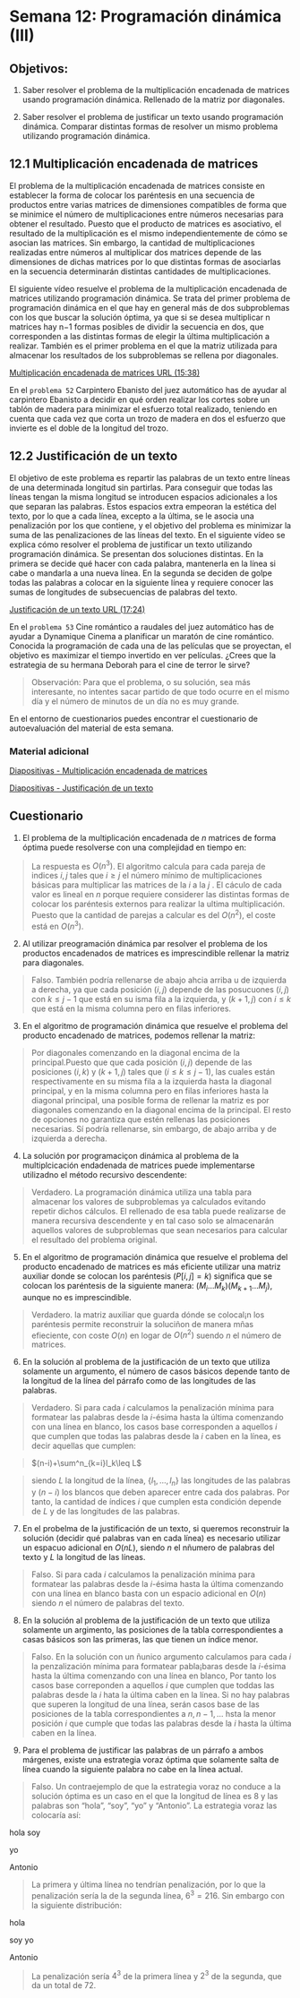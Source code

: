 # Semana 12: Programación dinámica (III)

## Objetivos:

1. Saber resolver el problema de la multiplicación encadenada de matrices usando programación dinámica. Rellenado de la matriz por diagonales.

2. Saber resolver el problema de justificar un texto usando programación dinámica. Comparar distintas formas de resolver un mismo problema utilizando programación dinámica.

## 12.1 Multiplicación encadenada de matrices

El problema de la multiplicación encadenada de matrices consiste en establecer la forma de colocar los paréntesis en una secuencia de productos entre varias matrices de dimensiones compatibles de forma que se minimice el número de multiplicaciones entre números necesarias para obtener el resultado. Puesto que el producto de matrices es asociativo, el resultado de la multiplicación es el mismo independientemente de cómo se asocian las matrices. Sin embargo, la cantidad de multiplicaciones realizadas entre números al multiplicar dos matrices depende de las dimensiones de dichas matrices  por lo que distintas formas de asociarlas en la secuencia determinarán distintas cantidades de multiplicaciones.

El siguiente vídeo resuelve el problema de la multiplicación encadenada de matrices utilizando programación dinámica. Se trata del primer problema de programación dinámica en el que hay en general más de dos subproblemas con los que buscar la solución óptima, ya que si se desea multiplicar n
 matrices hay n−1
 formas posibles de dividir la secuencia en dos, que corresponden a las distintas formas de elegir la última multiplicación a realizar. También es el primer problema en el que la matriz utilizada para almacenar los resultados de los subproblemas se rellena por diagonales.

[Multiplicación encadenada de matrices URL (15:38)](https://www.youtube.com/watch?v=hKqLP5UzOu8)

En el `problema 52` Carpintero Ebanisto del juez automático has de ayudar al carpintero Ebanisto a decidir en qué orden realizar los cortes sobre un tablón de madera para minimizar el esfuerzo total realizado, teniendo en cuenta que cada vez que corta un trozo de madera en dos el esfuerzo que invierte es el doble de la longitud del trozo.

## 12.2 Justificación de un texto

El objetivo de este problema es repartir las palabras de un texto entre líneas de una determinada longitud sin partirlas. Para conseguir que todas las líneas tengan la misma longitud se introducen espacios adicionales a los que separan las palabras.  Estos espacios extra empeoran la estética del texto, por lo que a cada línea, excepto a la última, se le asocia una penalización por los que contiene, y el objetivo del problema es minimizar la suma de las penalizaciones de las líneas del texto. 
En el siguiente vídeo se explica cómo resolver el problema de justificar un texto utilizando programación dinámica. Se presentan dos soluciones distintas. En la primera se decide qué hacer con cada palabra, mantenerla en la línea si cabe o mandarla a una nueva línea. En la segunda se deciden de golpe todas las palabras a colocar en la siguiente línea y requiere conocer las sumas de longitudes de subsecuencias de palabras del texto.

[Justificación de un texto URL (17:24)](https://www.youtube.com/watch?v=nZRsGjH_SOg)

En el `problema 53`  Cine romántico a raudales del juez automático has de ayudar a Dynamique Cinema a planificar un maratón de cine romántico. Conocida la programación de cada una de las películas que se proyectan, el objetivo es maximizar el tiempo invertido en ver películas. ¿Crees que la estrategia de su hermana Deborah para el cine de terror le sirve?
>Observación: Para que el problema, o su solución, sea más interesante, no intentes sacar partido de que todo ocurre en el mismo día y el número de minutos de un día no es muy grande.

En el entorno de cuestionarios puedes encontrar el cuestionario de autoevaluación del material de esta semana.

### Material adicional

[Diapositivas - Multiplicación encadenada de matrices](./PDFs/31%20Multiplicación%20encadenada%20de%20matrices.pdf)

[Diapositivas - Justificación de un texto](./PDFs/32%20Justificación%20de%20un%20texto.pdf)

## Cuestionario

1. El problema de la multiplicación encadenada de $n$ matrices de forma óptima puede resolverse con una complejidad en tiempo en:
> La respuesta es $O(n^3)$. El algoritmo calcula para cada pareja de indices $i,j$ tales que $i\geq j$ el número mínimo de multiplicaciones básicas para multiplicar las matrices de la $i$ a la $j$ . El cáculo de cada valor es lineal en $n$ porque requiere considerer las distintas formas de colocar los paréntesis externos para realizar la ultima multiplicación. Puesto que la cantidad de parejas a calcular es del $O(n^2)$, el coste está en $O(n^3)$.

2. Al utilizar preogramación dinámica par resolver el problema de los productos encadenados de matrices es imprescindible rellenar la matriz para diagonales.
> Falso. También podría rellenarse de abajo ahcia arriba u de izquierda a derecha, ya que cada posición $(i,j)$ depende de las posucuones $(i,j)$ con $k\leq j -1$ que está en su isma fila a la izquierda, y $(k+1,j)$ con $i\leq k$ que está en la misma columna pero en filas inferiores.

3. En el algoritmo de programación dinámica que resuelve el problema del producto encadenado de matrices, podemos rellenar la matriz:
> Por diagonales comenzando en la diagonal encima de la principal.Puesto que que cada posición $(i,j)$ depende de las posiciones $(i,k)$ y $(k+1,j)$ tales que $(i\leq k \leq j-1)$, las cuales están respectivamente en su misma fila a la izquierda hasta la diagonal principal, y en la misma columna pero en filas inferiores hasta la diagonal principal, una posible forma de rellenar la matriz es por diagonales comenzando en la diagonal encima de la principal. El resto de opciones no garantiza que estén rellenas las posiciones necesarias. Sí podría rellenarse, sin embargo, de abajo arriba y de izquierda a derecha.

4. La solución por programaciçon dinámica al problema de la multiplcicación endadenada de matrices puede implementarse utilizadno el método recursivo descendente:
>Verdadero. La programación dinámica utiliza una tabla para almacenar los valores de subproblemas ya calculados evitando repetir dichos cálculos. El rellenado de esa tabla puede realizarse de manera recursiva descendente y en tal caso solo se almacenarán aquellos valores de subproblemas que sean necesarios para calcular el resultado del problema original.

5. En el algoritmo de programación dinámica que resuelve el problema del producto encadenado de matrices es más eficiente utilizar una matriz auxiliar donde se colocan los paréntesis $(P[i,j]=k)$ significa que se colocan los paréntesis de la siguiente manera: $(M_i\dots M_k)(M_{k+1}\dots M_j)$, aunque no es imprescindible.
> Verdadero. la matriz auxiliar que guarda dónde se colocal¡n los paréntesis permite reconstruir la soluciñon de manera mñas efieciente, con coste $O(n)$ en logar de $O(n^2)$ suendo $n$ el número de matrices.

6. En la solución al problema de la justificación de un texto que utiliza solamente un argumento, el número de casos básicos depende tanto de la longitud de la línea del párrafo como de las longitudes de las palabras.
>Verdadero. Si para cada $i$ calculamos la penalización mínima para formatear las palabras desde la $i$-ésima hasta la última comenzando con una línea en blanco, los casos base corresponden a aquellos $i$ que cumplen que todas las palabras desde la $i$ caben en la línea, es decir aquellas que cumplen:

>$(n-i)+\sum^n_{k=i}l_k\leq L$

>siendo $L$ la longitud de la línea, $\{ l_1,\dots,l_n\}$ las longitudes de las palabras y $(n-i)$ los blancos que deben aparecer entre cada dos palabras. Por tanto, la cantidad de índices $i$ que cumplen esta condición depende de $L$ y de las longitudes de las palabras.

7. En el probelma de la justificación de un texto, si queremos reconstruir la solución (decidir qué palabras van en cada línea) es necesario utilizar un espacuo adicional en $O(nL)$, siendo $n$ el nñumero de palabras del texto y $L$ la longitud de las líneas.
> Falso. Si para cada $i$ calculamos la penalización mínima para formatear las palabras desde la $i$-ésima hasta la última comenzando con una línea en blanco basta con un espacio adicional en $O(n)$ siendo $n$ el número de palabras del texto.

8. En la solución al problema de la justificación de un texto que utiliza solamente un argimento, las posiciones  de la tabla correspondientes a casas básicos son las primeras, las que tienen un índice menor.
> Falso. En la solución con un ñunico argumento calculamos para cada $i$ la penzalización mínima para formatear pabla¡baras desde la $i$-ésima hasta la última comenzando con una línea en blanco, Por tanto los casos base correponden a aquellos $i$ que cumplen que toddas las palabras desde la $i$ hata la última caben en la línea. Si no hay palabras que superen la longitud de una línea, serán casos base de las posiciones de la tabla correspondientes a $n, n-1,\dots$ hsta la menor posición $i$ que cumple que todas las palabras desde la $i$ hasta la última caben en la línea.

9. Para el problema de justificar las palabras de un párrafo a ambos márgenes, existe una estrategia voraz óptima que solamente salta de línea cuando la siguiente palabra no cabe en la línea actual.

> Falso. Un contraejemplo de que la estrategia voraz no conduce a la solución óptima es un caso en el que la longitud de línea es 8 y las palabras son “hola”, “soy”, “yo” y “Antonio”. La estrategia voraz las colocaría así:

hola soy

yo

Antonio

> La primera y última línea no tendrían penalización, por lo que la penalización sería la de la segunda línea, $6^3=216$. Sin embargo con la siguiente distribución:

hola

soy yo

Antonio

> La penalización sería $4^3$ de la primera línea y $2^3$ de la segunda, que da un total de $72$.